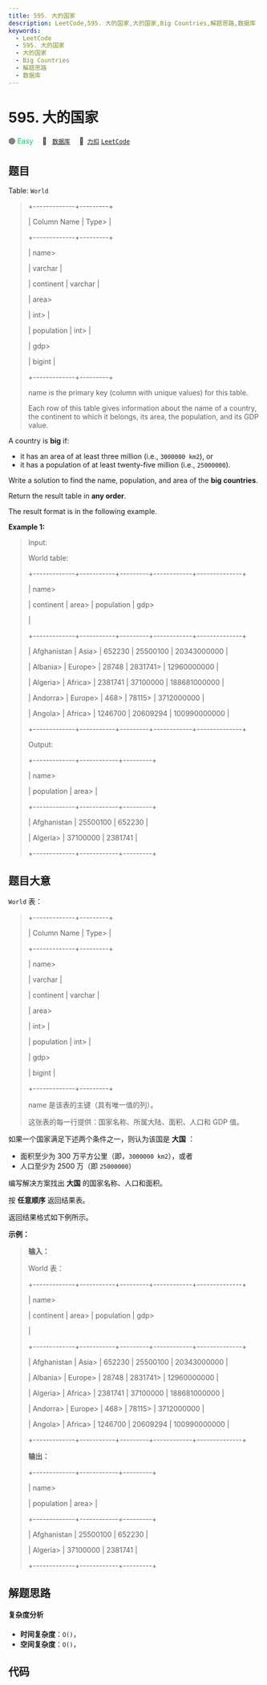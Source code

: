 ```yaml
---
title: 595. 大的国家
description: LeetCode,595. 大的国家,大的国家,Big Countries,解题思路,数据库
keywords:
  - LeetCode
  - 595. 大的国家
  - 大的国家
  - Big Countries
  - 解题思路
  - 数据库
---
```


# 595. 大的国家

🟢 <font color=#15bd66>Easy</font>&emsp; 🔖&ensp; [`数据库`](/tag/database.md)&emsp; 🔗&ensp;[`力扣`](https://leetcode.cn/problems/big-countries) [`LeetCode`](https://leetcode.com/problems/big-countries)

## 题目

Table: `World`

> 
> 
> 
> 
> 
> +-------------+---------+
> 
> | Column Name | Type> 
> |
> 
> +-------------+---------+
> 
> | name> 
> > 
> | varchar |
> 
> | continent   | varchar |
> 
> | area> 
> > 
> | int> 
>  |
> 
> | population  | int> 
>  |
> 
> | gdp> 
> > 
>  | bigint  |
> 
> +-------------+---------+
> 
> name is the primary key (column with unique values) for this table.
> 
> Each row of this table gives information about the name of a country, the continent to which it belongs, its area, the population, and its GDP value.
> 
> 



A country is **big** if:

  * it has an area of at least three million (i.e., `3000000 km2`), or
  * it has a population of at least twenty-five million (i.e., `25000000`).

Write a solution to find the name, population, and area of the **big
countries**.

Return the result table in **any order**.

The result format is in the following example.



**Example 1:**

> Input: 
> 
> World table:
> 
> +-------------+-----------+---------+------------+--------------+
> 
> | name> 
> > 
> | continent | area> 
> | population | gdp> 
> > 
>   |
> 
> +-------------+-----------+---------+------------+--------------+
> 
> | Afghanistan | Asia> 
>   | 652230  | 25500100   | 20343000000  |
> 
> | Albania> 
>  | Europe> 
> | 28748   | 2831741> 
> | 12960000000  |
> 
> | Algeria> 
>  | Africa> 
> | 2381741 | 37100000   | 188681000000 |
> 
> | Andorra> 
>  | Europe> 
> | 468> 
>  | 78115> 
>   | 3712000000   |
> 
> | Angola> 
>   | Africa> 
> | 1246700 | 20609294   | 100990000000 |
> 
> +-------------+-----------+---------+------------+--------------+
> 
> Output: 
> 
> +-------------+------------+---------+
> 
> | name> 
> > 
> | population | area> 
> |
> 
> +-------------+------------+---------+
> 
> | Afghanistan | 25500100   | 652230  |
> 
> | Algeria> 
>  | 37100000   | 2381741 |
> 
> +-------------+------------+---------+
> 
> 


## 题目大意

`World` 表：

> 
> 
> 
> 
> 
> +-------------+---------+
> 
> | Column Name | Type> 
> |
> 
> +-------------+---------+
> 
> | name> 
> > 
> | varchar |
> 
> | continent   | varchar |
> 
> | area> 
> > 
> | int> 
>  |
> 
> | population  | int> 
>  |
> 
> | gdp> 
> > 
>  | bigint  |
> 
> +-------------+---------+
> 
> name 是该表的主键（具有唯一值的列）。
> 
> 这张表的每一行提供：国家名称、所属大陆、面积、人口和 GDP 值。
> 
> 



如果一个国家满足下述两个条件之一，则认为该国是 **大国** ：

  * 面积至少为 300 万平方公里（即，`3000000 km2`），或者
  * 人口至少为 2500 万（即 `25000000`）

编写解决方案找出 **大国** 的国家名称、人口和面积。

按 **任意顺序** 返回结果表。

返回结果格式如下例所示。



**示例：**

> 
> 
> 
> 
> 
> **输入：**
> 
> World 表：
> 
> +-------------+-----------+---------+------------+--------------+
> 
> | name> 
> > 
> | continent | area> 
> | population | gdp> 
> > 
>   |
> 
> +-------------+-----------+---------+------------+--------------+
> 
> | Afghanistan | Asia> 
>   | 652230  | 25500100   | 20343000000  |
> 
> | Albania> 
>  | Europe> 
> | 28748   | 2831741> 
> | 12960000000  |
> 
> | Algeria> 
>  | Africa> 
> | 2381741 | 37100000   | 188681000000 |
> 
> | Andorra> 
>  | Europe> 
> | 468> 
>  | 78115> 
>   | 3712000000   |
> 
> | Angola> 
>   | Africa> 
> | 1246700 | 20609294   | 100990000000 |
> 
> +-------------+-----------+---------+------------+--------------+
> 
> **输出：**
> 
> +-------------+------------+---------+
> 
> | name> 
> > 
> | population | area> 
> |
> 
> +-------------+------------+---------+
> 
> | Afghanistan | 25500100   | 652230  |
> 
> | Algeria> 
>  | 37100000   | 2381741 |
> 
> +-------------+------------+---------+
> 
> 


## 解题思路

#### 复杂度分析

- **时间复杂度**：`O()`，
- **空间复杂度**：`O()`，

## 代码

```javascript

```